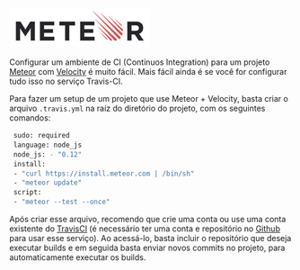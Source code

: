 ![Meteor](/images/meteor-logo.jpg "Meteor")

Configurar um ambiente de CI (Continuos Integration) para um projeto [Meteor](https://www.meteor.com) com [Velocity](http://velocity.meteor.com) é muito fácil.
Mais fácil ainda é se você for configurar tudo isso no serviço Travis-CI.

Para fazer um setup de um projeto que use Meteor + Velocity, basta criar o arquivo `.travis.yml` na raíz do diretório do projeto, com os seguintes comandos:

``` bash
 sudo: required
 language: node_js
 node_js: - "0.12"
 install:
 - "curl https://install.meteor.com | /bin/sh"
 - "meteor update"
 script:
 - "meteor --test --once"
``` 

Após criar esse arquivo, recomendo que crie uma conta ou use uma conta existente do [TravisCI](http://travis-ci.org) (é necessário ter uma conta e repositório no [Github](https://github.com) para usar esse serviço). Ao acessá-lo, basta incluir o repositório que deseja executar builds e em seguida basta enviar novos commits no projeto, para automaticamente executar os builds.